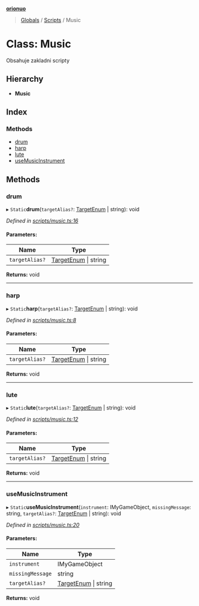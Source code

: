 **[orionuo](../README.md)**

> [Globals](../globals.md) / [Scripts](../modules/scripts.md) / Music

# Class: Music

Obsahuje zakladni scripty

## Hierarchy

* **Music**

## Index

### Methods

* [drum](scripts.music.md#drum)
* [harp](scripts.music.md#harp)
* [lute](scripts.music.md#lute)
* [useMusicInstrument](scripts.music.md#usemusicinstrument)

## Methods

### drum

▸ `Static`**drum**(`targetAlias?`: [TargetEnum](../enums/targetenum.md) \| string): void

*Defined in [scripts/music.ts:16](https://github.com/msviha/orionuo/blob/48715bb/src/scripts/music.ts#L16)*

#### Parameters:

Name | Type |
------ | ------ |
`targetAlias?` | [TargetEnum](../enums/targetenum.md) \| string |

**Returns:** void

___

### harp

▸ `Static`**harp**(`targetAlias?`: [TargetEnum](../enums/targetenum.md) \| string): void

*Defined in [scripts/music.ts:8](https://github.com/msviha/orionuo/blob/48715bb/src/scripts/music.ts#L8)*

#### Parameters:

Name | Type |
------ | ------ |
`targetAlias?` | [TargetEnum](../enums/targetenum.md) \| string |

**Returns:** void

___

### lute

▸ `Static`**lute**(`targetAlias?`: [TargetEnum](../enums/targetenum.md) \| string): void

*Defined in [scripts/music.ts:12](https://github.com/msviha/orionuo/blob/48715bb/src/scripts/music.ts#L12)*

#### Parameters:

Name | Type |
------ | ------ |
`targetAlias?` | [TargetEnum](../enums/targetenum.md) \| string |

**Returns:** void

___

### useMusicInstrument

▸ `Static`**useMusicInstrument**(`instrument`: IMyGameObject, `missingMessage`: string, `targetAlias?`: [TargetEnum](../enums/targetenum.md) \| string): void

*Defined in [scripts/music.ts:20](https://github.com/msviha/orionuo/blob/48715bb/src/scripts/music.ts#L20)*

#### Parameters:

Name | Type |
------ | ------ |
`instrument` | IMyGameObject |
`missingMessage` | string |
`targetAlias?` | [TargetEnum](../enums/targetenum.md) \| string |

**Returns:** void
